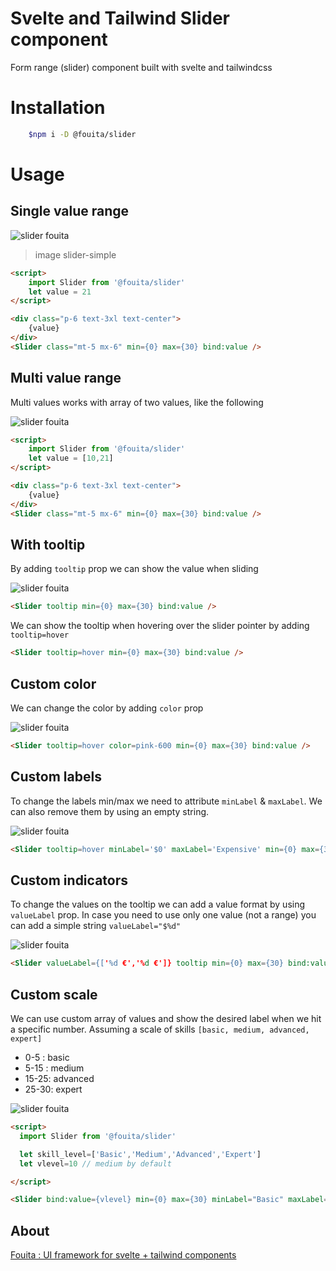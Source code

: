 # Svelte and Tailwind Slider component

Form range (slider) component built with svelte and tailwindcss

# Installation
```bash
    $npm i -D @fouita/slider
```

# Usage

## Single value range

![slider fouita](https://cdn.fouita.com/assets/pics/template/slider/slider-simple.jpg)

> image slider-simple


```html
<script>
	import Slider from '@fouita/slider'					
	let value = 21
</script>

<div class="p-6 text-3xl text-center">
	{value}	
</div>
<Slider class="mt-5 mx-6" min={0} max={30} bind:value />
```

## Multi value range

Multi values works with array of two values, like the following

![slider fouita](https://cdn.fouita.com/assets/pics/template/slider/slider-range.jpg)

```html
<script>
	import Slider from '@fouita/slider'					
	let value = [10,21]
</script>

<div class="p-6 text-3xl text-center">
	{value}	
</div>
<Slider class="mt-5 mx-6" min={0} max={30} bind:value />
```

## With tooltip

By adding `tooltip` prop we can show the value when sliding

![slider fouita](https://cdn.fouita.com/assets/pics/template/slider/slider-tooltip.jpg)


```html
<Slider tooltip min={0} max={30} bind:value />
```

We can show the tooltip when hovering over the slider pointer by adding `tooltip=hover`

```html
<Slider tooltip=hover min={0} max={30} bind:value />
```

## Custom color

We can change the color by adding `color` prop

![slider fouita](https://cdn.fouita.com/assets/pics/template/slider/slider-pink.jpg)

```html
<Slider tooltip=hover color=pink-600 min={0} max={30} bind:value />
```

## Custom labels

To change the labels min/max we need to attribute `minLabel` & `maxLabel`. We can also remove them by using an empty string.

![slider fouita](https://cdn.fouita.com/assets/pics/template/slider/slider-mlabel.jpg)

```html
<Slider tooltip=hover minLabel='$0' maxLabel='Expensive' min={0} max={30} bind:value />
```

## Custom indicators 

To change the values on the tooltip we can add a value format by using `valueLabel` prop.
In case you need to use only one value (not a range) you can add a simple string `valueLabel="$%d"`

![slider fouita](https://cdn.fouita.com/assets/pics/template/slider/slider-vlabel.jpg)

```html
<Slider valueLabel={['%d €','%d €']} tooltip min={0} max={30} bind:value />
```

## Custom scale

We can use custom array of values and show the desired label when we hit a specific number.
Assuming a scale of skills `[basic, medium, advanced, expert]`

* 0-5 : basic 
* 5-15 : medium
* 15-25: advanced
* 25-30: expert

![slider fouita](https://cdn.fouita.com/assets/pics/template/slider/slider-scale.jpg)

```html
<script>
  import Slider from '@fouita/slider'

  let skill_level=['Basic','Medium','Advanced','Expert']
  let vlevel=10 // medium by default 

</script>

<Slider bind:value={vlevel} min={0} max={30} minLabel="Basic" maxLabel="Expert" valueLabel={skill_level[Math.round(vlevel/10)]} tooltip="hover" />

```



## About

[Fouita : UI framework for svelte + tailwind components](https://fouita.com)


